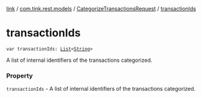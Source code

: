 [link](../../index.md) / [com.tink.rest.models](../index.md) / [CategorizeTransactionsRequest](index.md) / [transactionIds](./transaction-ids.md)

# transactionIds

`var transactionIds: `[`List`](https://kotlinlang.org/api/latest/jvm/stdlib/kotlin.collections/-list/index.html)`<`[`String`](https://kotlinlang.org/api/latest/jvm/stdlib/kotlin/-string/index.html)`>`

A list of internal identifiers of the transactions categorized.

### Property

`transactionIds` - A list of internal identifiers of the transactions categorized.
